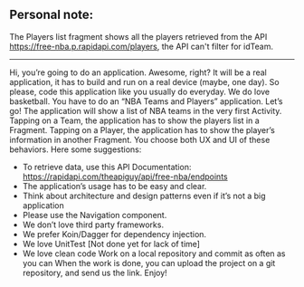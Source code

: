 Personal note:
--------------

The Players list fragment shows all the players retrieved from the API https://free-nba.p.rapidapi.com/players,
the API can't filter for idTeam.

------------------------------------------------------------------------
Hi,
you’re going to do an application. Awesome, right?
It will be a real application, it has to build and run on a real device
(maybe, one day). So please, code this application like you usually do
everyday.
We do love basketball.
You have to do an “NBA Teams and Players” application. Let’s go!
The application will show a list of NBA teams in the very first
Activity.
Tapping on a Team, the application has to show the players list in a
Fragment. Tapping on a Player, the application has to show the
player’s information in another Fragment.
You choose both UX and UI of these behaviors.
Here some suggestions:
- To retrieve data, use this API Documentation:
https://rapidapi.com/theapiguy/api/free-nba/endpoints
- The application’s usage has to be easy and clear.
- Think about architecture and design patterns even if it’s not a
big application
- Please use the Navigation component.
- We don’t love third party frameworks.
- We prefer Koin/Dagger for dependency injection.
- We love UnitTest [Not done yet for lack of time]
- We love clean code
Work on a local repository and commit as often as you can
When the work is done, you can upload the project on a git
repository, and send us the link.
Enjoy!